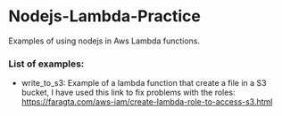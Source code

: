 # Nodejs-Lambda-Practice
Examples of using nodejs in Aws Lambda functions.

### List of examples:
- write_to_s3:
Example of a lambda function that create a file in a S3 bucket, I have used this link to fix problems with the roles: 
https://faragta.com/aws-iam/create-lambda-role-to-access-s3.html
